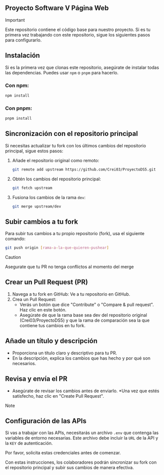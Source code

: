 ## Proyecto Software V Página Web

> [!IMPORTANT]
> Este repositorio contiene el código base para nuestro proyecto. Si es tu primera vez trabajando con este repositorio, sigue los siguientes pasos para configurarlo.

## Instalación

Si es la primera vez que clonas este repositorio, asegúrate de instalar todas las dependencias. Puedes usar `npm` o `pnpm` para hacerlo.

### Con npm:
```bash
npm install
```

### Con pnpm:
```bash
pnpm install
```

## Sincronización con el repositorio principal

Si necesitas actualizar tu fork con los últimos cambios del repositorio principal, sigue estos pasos:

1. Añade el repositorio original como remoto:

   ```bash
   git remote add upstream https://github.com/Crei03/ProyectoDS5.git
   ```

2. Obtén los cambios del repositorio principal:

   ```bash
   git fetch upstream
   ```

3. Fusiona los cambios de la rama `dev`:

   ```bash
   git merge upstream/dev
   ```

## Subir cambios a tu fork

Para subir tus cambios a tu propio repositorio (fork), usa el siguiente comando:

```bash
git push origin [rama-a-la-que-quieren-pushear]
```
> [!CAUTION]
> Asegurate que tu PR no tenga conflictos al momento del merge

## Crear un Pull Request (PR)
1. Navega a tu fork en GitHub: Ve a tu repositorio en GitHub.
2. Crea un Pull Request:
   * Verás un botón que dice "Contribute" o "Compare & pull request". Haz clic en este botón.
   * Asegúrate de que la rama base sea dev del repositorio original (Crei03/ProyectoDS5) y que la rama de comparación sea la que contiene tus cambios en tu fork.

## Añade un título y descripción
* Proporciona un título claro y descriptivo para tu PR.
* En la descripción, explica los cambios que has hecho y por qué son necesarios.

## Revisa y envía el PR
* Asegúrate de revisar los cambios antes de enviarlo.
*Una vez que estés satisfecho, haz clic en "Create Pull Request".

> [!NOTE]
> ## Configuración de las APIs

Si vas a trabajar con las APIs, necesitarás un archivo `.env` que contenga las variables de entorno necesarias. Este archivo debe incluir la `URL` de la API y la `KEY` de autenticación.

Por favor, solicita estas credenciales antes de comenzar.

Con estas instrucciones, los colaboradores podrán sincronizar su fork con el repositorio principal y subir sus cambios de manera efectiva.
